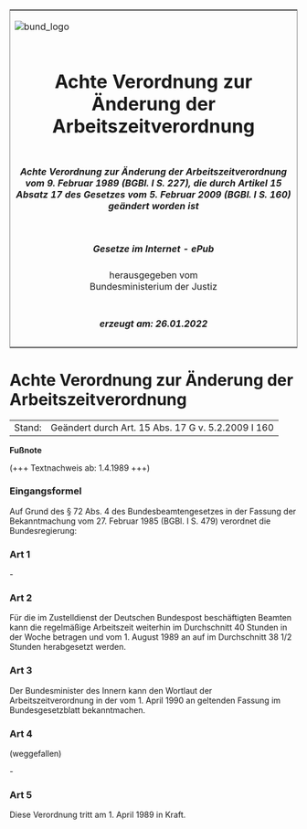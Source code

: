 <span id="DECKBLATT.html"></span>

<table border="0" frame="border" width="100%">

<tr valign="top">

<td align="left">

![bund\_logo](BfJ_2021_Web_de_de.gif)

</td>

<td align="right">

 

</td>

</tr>

<tr align="center" valign="middle">

<td colspan="2">

# Achte Verordnung zur Änderung der Arbeitszeitverordnung

</td>

</tr>

<tr align="center" valign="middle">

<td colspan="2">

##### Achte Verordnung zur Änderung der Arbeitszeitverordnung vom 9. Februar 1989 (BGBl. I S. 227), die durch Artikel 15 Absatz 17 des Gesetzes vom 5. Februar 2009 (BGBl. I S. 160) geändert worden ist

</td>

</tr>

<tr align="center" valign="middle">

<td colspan="2">

  
  

##### Gesetze im Internet - ePub  
  
herausgegeben vom  
Bundesministerium der Justiz

</td>

</tr>

<tr align="center" valign="bottom">

<td colspan="2">

  
  

##### erzeugt am: 26.01.2022

</td>

</tr>

</table>

<span id="BJNR002270989.html"></span>

# Achte Verordnung zur Änderung der Arbeitszeitverordnung

<div>

<div class="jnhtml">

|        |                                                    |
| ------ | -------------------------------------------------- |
| Stand: | Geändert durch Art. 15 Abs. 17 G v. 5.2.2009 I 160 |

</div>

</div>

<div>

  
**Fußnote**

<div class="jnhtml">

<div>

<div class="jurAbsatz">

(+++ Textnachweis ab: 1.4.1989 +++)

</div>

</div>

</div>

</div>

<span id="BJNR002270989BJNE000100326.html"></span>

### Eingangsformel  

<div>

<div class="jnhtml">

<div>

<div class="jurAbsatz">

Auf Grund des § 72 Abs. 4 des Bundesbeamtengesetzes in der Fassung der
Bekanntmachung vom 27. Februar 1985 (BGBl. I S. 479) verordnet die
Bundesregierung:

</div>

</div>

</div>

</div>

<span id="BJNR002270989BJNE000200326.html"></span>

### Art 1  

<div>

<div class="jnhtml">

<div>

<div class="jurAbsatz">

\-

</div>

</div>

</div>

</div>

<span id="BJNR002270989BJNE000300326.html"></span>

### Art 2  

<div>

<div class="jnhtml">

<div>

<div class="jurAbsatz">

Für die im Zustelldienst der Deutschen Bundespost beschäftigten Beamten
kann die regelmäßige Arbeitszeit weiterhin im Durchschnitt 40 Stunden in
der Woche betragen und vom 1. August 1989 an auf im Durchschnitt 38 1/2
Stunden herabgesetzt werden.

</div>

</div>

</div>

</div>

<span id="BJNR002270989BJNE000400326.html"></span>

### Art 3  

<div>

<div class="jnhtml">

<div>

<div class="jurAbsatz">

Der Bundesminister des Innern kann den Wortlaut der
Arbeitszeitverordnung in der vom 1. April 1990 an geltenden Fassung im
Bundesgesetzblatt bekanntmachen.

</div>

</div>

</div>

</div>

<span id="BJNR002270989BJNE000501310.html"></span>

### Art 4  
(weggefallen)

<div>

<div class="jnhtml">

<div>

<div class="jurAbsatz">

\-

</div>

</div>

</div>

</div>

<span id="BJNR002270989BJNE000600326.html"></span>

### Art 5  

<div>

<div class="jnhtml">

<div>

<div class="jurAbsatz">

Diese Verordnung tritt am 1. April 1989 in Kraft.

</div>

</div>

</div>

</div>
